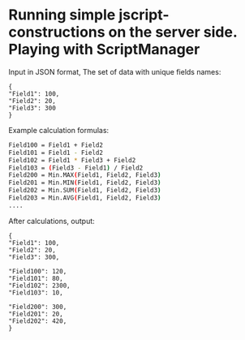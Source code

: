 # Running simple jscript-constructions on the server side. Playing with ScriptManager

Input in JSON format, The set of data with unique fields names:
```
{
"Field1": 100,
"Field2": 20,
"Field3": 300
}
```
Example calculation formulas:
```sh
Field100 = Field1 + Field2
Field101 = Field1 - Field2
Field102 = Field1 * Field3 + Field2
Field103 = (Field3 - Field1) / Field2
Field200 = Min.MAX(Field1, Field2, Field3)
Field201 = Min.MIN(Field1, Field2, Field3)
Field202 = Min.SUM(Field1, Field2, Field3)
Field203 = Min.AVG(Field1, Field2, Field3)
....
```

After calculations, output:
```
{
"Field1": 100,
"Field2": 20,
"Field3": 300,

"Field100": 120,
"Field101": 80,
"Field102": 2300,
"Field103": 10,

"Field200": 300,
"Field201": 20,
"Field202": 420,
}
```
